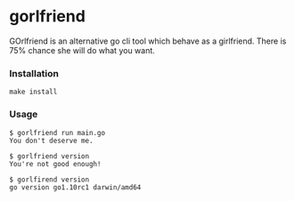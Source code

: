 # gorlfriend

GOrlfriend is an alternative go cli tool which behave as a girlfriend.
There is 75% chance she will do what you want. 

### Installation

```
make install
```

### Usage

```
$ gorlfriend run main.go 
You don't deserve me.

$ gorlfriend version
You're not good enough!

$ gorlfirend version
go version go1.10rc1 darwin/amd64
```
